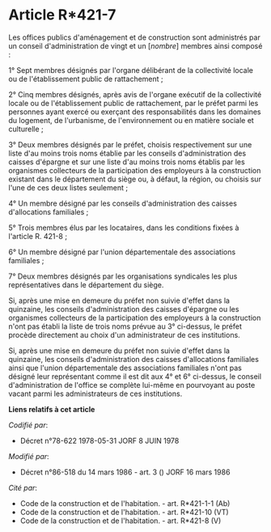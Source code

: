 # Article R*421-7

Les offices publics d'aménagement et de construction sont administrés par un conseil d'administration de vingt et un
[*nombre*] membres ainsi composé :

1° Sept membres désignés par l'organe délibérant de la collectivité locale ou de l'établissement public de rattachement ;

2° Cinq membres désignés, après avis de l'organe exécutif de la collectivité locale ou de l'établissement public de
rattachement, par le préfet parmi les personnes ayant exercé ou exerçant des responsabilités dans les domaines du logement,
de l'urbanisme, de l'environnement ou en matière sociale et culturelle ;

3° Deux membres désignés par le préfet, choisis respectivement sur une liste d'au moins trois noms établie par les conseils
d'administration des caisses d'épargne et sur une liste d'au moins trois noms établis par les organismes collecteurs de la
participation des employeurs à la construction existant dans le département du siège ou, à défaut, la région, ou choisis sur
l'une de ces deux listes seulement ;

4° Un membre désigné par les conseils d'administration des caisses d'allocations familiales ;

5° Trois membres élus par les locataires, dans les conditions fixées à l'article R. 421-8 ;

6° Un membre désigné par l'union départementale des associations familiales ;

7° Deux membres désignés par les organisations syndicales les plus représentatives dans le département du siège.

Si, après une mise en demeure du préfet non suivie d'effet dans la quinzaine, les conseils d'administration des caisses
d'épargne ou les organismes collecteurs de la participation des employeurs à la construction n'ont pas établi la liste de
trois noms prévue au 3° ci-dessus, le préfet procède directement au choix d'un administrateur de ces institutions.

Si, après une mise en demeure du préfet non suivie d'effet dans la quinzaine, les conseils d'administration des caisses
d'allocations familiales ainsi que l'union départementale des associations familiales n'ont pas désigné leur représentant
comme il est dit aux 4° et 6° ci-dessus, le conseil d'administration de l'office se complète lui-même en pourvoyant au poste
vacant parmi les administrateurs de ces institutions.

**Liens relatifs à cet article**

_Codifié par_:

  - Décret n°78-622 1978-05-31 JORF 8 JUIN 1978

_Modifié par_:

  - Décret n°86-518 du 14 mars 1986 - art. 3 () JORF 16 mars 1986

_Cité par_:

  - Code de la construction et de l'habitation. - art. R*421-1-1 (Ab)
  - Code de la construction et de l'habitation. - art. R*421-10 (VT)
  - Code de la construction et de l'habitation. - art. R*421-8 (V)
